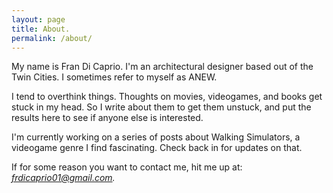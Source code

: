 ```yaml
---
layout: page
title: About.
permalink: /about/
---
```


My name is Fran Di Caprio. I'm an architectural designer based out of the Twin Cities. I sometimes refer to myself as ANEW.

I tend to overthink things. Thoughts on movies, videogames, and books get stuck in my head. So I write about them to get them unstuck, and put the results here to see if anyone else is interested.

I'm currently working on a series of posts about Walking Simulators, a videogame genre I find fascinating. Check back in for updates on that.

If for some reason you want to contact me, hit me up at: *frdicaprio01@gmail.com.*
